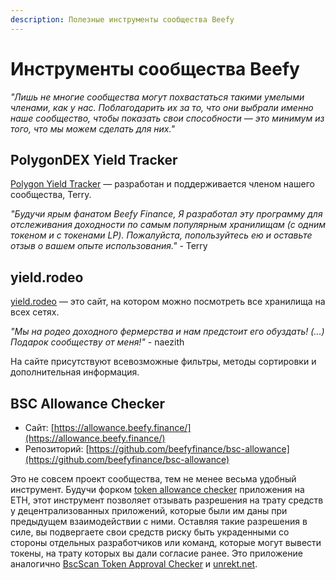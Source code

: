 ```yaml
---
description: Полезные инструменты сообщества Beefy
---
```


# Инструменты сообщества Beefy

_"Лишь не многие сообщества могут похвастаться такими умелыми членами, как у нас. Поблагодарить их за то, что они выбрали именно наше сообщество, чтобы показать свои способности — это минимум из того, что мы можем сделать для них."_

## PolygonDEX Yield Tracker

[Polygon Yield Tracker](https://polygondex.com/track/yield/yieldMeBro.aspx) — разработан и поддерживается членом нашего сообщества, Terry.

_"Будучи ярым фанатом Beefy Finance, Я разработал эту программу для отслеживания доходности по самым популярным хранилищам \(с одним токеном и с токенами LP\). Пожалуйста, попользуйтесь ею и оставьте отзыв о вашем опыте использования."_ - Terry

## yield.rodeo

[yield.rodeo](https://yield.rodeo/) — это сайт, на котором можно посмотреть все хранилища на всех сетях.

_"Мы на родео доходного фермерства и нам предстоит его обуздать! \(...\) Подарок сообществу от меня!"_ - naezith

На сайте присутствуют всевозможные фильтры, методы сортировки и дополнительная информация.

## BSC Allowance Checker

* Сайт: [https://allowance.beefy.finance/](https://allowance.beefy.finance/)
* Репозиторий: [https://github.com/beefyfinance/bsc-allowance](https://github.com/beefyfinance/bsc-allowance)

Это не совсем проект сообщества, тем не менее весьма удобный инструмент. Будучи форком [token allowance checker](https://tac.dappstar.io/#/) приложения на ETH, этот инструмент позволяет отзывать разрешения на трату средств у децентрализованных приложений, которые были им даны при предыдущем взаимодействии с ними. Оставляя такие разрешения в силе, вы подвергаете свои средств риску быть украденными со стороны отдельных разработчиков или команд, которые могут вывести токены, на трату которых вы дали согласие ранее. Это приложение аналогично [BscScan Token Approval Checker](https://bscscan.com/tokenapprovalchecker) и [unrekt.net](https://app.unrekt.net/).

